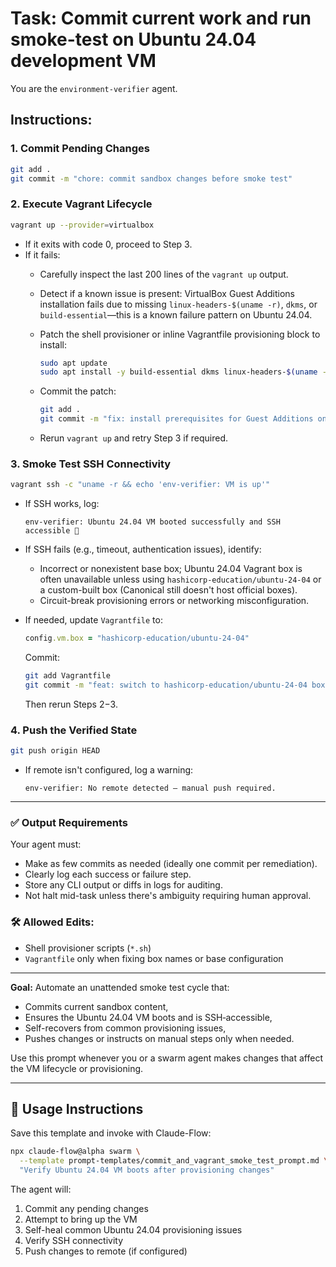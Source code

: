 # Task: Commit current work and run smoke-test on Ubuntu 24.04 development VM

You are the `environment-verifier` agent.

## Instructions:

### 1. Commit Pending Changes

```bash
git add .
git commit -m "chore: commit sandbox changes before smoke test"
```

### 2. Execute Vagrant Lifecycle

```bash
vagrant up --provider=virtualbox
```

- If it exits with code 0, proceed to Step 3.
- If it fails:
  - Carefully inspect the last 200 lines of the `vagrant up` output.
  - Detect if a known issue is present: VirtualBox Guest Additions installation
    fails due to missing `linux-headers-$(uname -r)`, `dkms`, or
    `build-essential`—this is a known failure pattern on Ubuntu 24.04.
  - Patch the shell provisioner or inline Vagrantfile provisioning block to
    install:

    ```bash
    sudo apt update
    sudo apt install -y build-essential dkms linux-headers-$(uname -r)
    ```

  - Commit the patch:

    ```bash
    git add .
    git commit -m "fix: install prerequisites for Guest Additions on Ubuntu 24.04"
    ```

  - Rerun `vagrant up` and retry Step 3 if required.

### 3. Smoke Test SSH Connectivity

```bash
vagrant ssh -c "uname -r && echo 'env-verifier: VM is up'"
```

- If SSH works, log:

  ```
  env-verifier: Ubuntu 24.04 VM booted successfully and SSH accessible 🎉
  ```

- If SSH fails (e.g., timeout, authentication issues), identify:
  - Incorrect or nonexistent base box; Ubuntu 24.04 Vagrant box is often
    unavailable unless using `hashicorp-education/ubuntu-24-04` or a
    custom-built box (Canonical still doesn't host official boxes).
  - Circuit-break provisioning errors or networking misconfiguration.

- If needed, update `Vagrantfile` to:

  ```ruby
  config.vm.box = "hashicorp-education/ubuntu-24-04"
  ```

  Commit:

  ```bash
  git add Vagrantfile
  git commit -m "feat: switch to hashicorp-education/ubuntu-24-04 box for reliable 24.04 support"
  ```

  Then rerun Steps 2−3.

### 4. Push the Verified State

```bash
git push origin HEAD
```

- If remote isn't configured, log a warning:

  ```
  env-verifier: No remote detected — manual push required.
  ```

---

### ✅ Output Requirements

Your agent must:

- Make as few commits as needed (ideally one commit per remediation).
- Clearly log each success or failure step.
- Store any CLI output or diffs in logs for auditing.
- Not halt mid-task unless there's ambiguity requiring human approval.

### 🛠 Allowed Edits:

- Shell provisioner scripts (`*.sh`)
- `Vagrantfile` only when fixing box names or base configuration

---

**Goal:** Automate an unattended smoke test cycle that:

- Commits current sandbox content,
- Ensures the Ubuntu 24.04 VM boots and is SSH‑accessible,
- Self-recovers from common provisioning issues,
- Pushes changes or instructs on manual steps only when needed.

Use this prompt whenever you or a swarm agent makes changes that affect the VM
lifecycle or provisioning.

---

## 📝 Usage Instructions

Save this template and invoke with Claude-Flow:

```bash
npx claude-flow@alpha swarm \
  --template prompt-templates/commit_and_vagrant_smoke_test_prompt.md \
  "Verify Ubuntu 24.04 VM boots after provisioning changes"
```

The agent will:

1. Commit any pending changes
2. Attempt to bring up the VM
3. Self-heal common Ubuntu 24.04 provisioning issues
4. Verify SSH connectivity
5. Push changes to remote (if configured)
